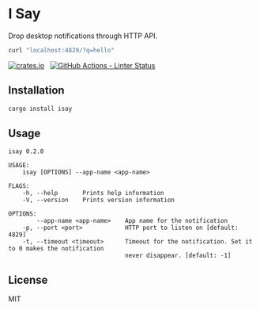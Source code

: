# I Say

Drop desktop notifications through HTTP API.

``` sh
curl "localhost:4829/?q=hello"
```

[![crates.io](https://badgen.net/crates/v/isay)](https://crates.io/crates/isay) &nbsp;
[![GitHub Actions - Linter Status](https://github.com/outloudvi/isay/workflows/Linters/badge.svg)](https://github.com/outloudvi/isay/actions?query=workflow%3ALinters)

## Installation

```bash
cargo install isay
```

## Usage

```text
isay 0.2.0

USAGE:
    isay [OPTIONS] --app-name <app-name>

FLAGS:
    -h, --help       Prints help information
    -V, --version    Prints version information

OPTIONS:
        --app-name <app-name>    App name for the notification
    -p, --port <port>            HTTP port to listen on [default: 4829]
    -t, --timeout <timeout>      Timeout for the notification. Set it to 0 makes the notification
                                 never disappear. [default: -1]
```

## License

MIT